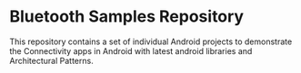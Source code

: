 Bluetooth Samples Repository
===============================

This repository contains a set of individual Android  projects to demonstrate the Connectivity apps in Android with latest android libraries and Architectural Patterns.


